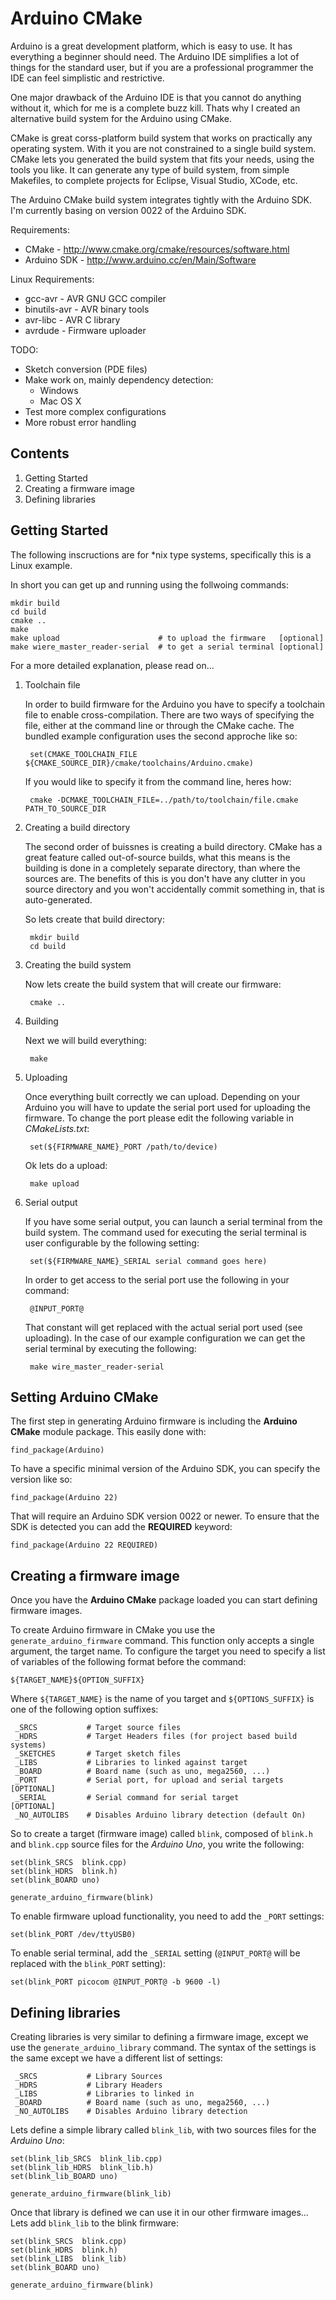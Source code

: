 
Arduino CMake
=============

Arduino is a great development platform, which is easy to use. It has everything a beginner should need. The Arduino IDE simplifies a lot of things for the standard user, but if you are a professional programmer the IDE can feel simplistic and restrictive.

One major drawback of the Arduino IDE is that you cannot do anything without it, which for me is a complete buzz kill. Thats why I created an alternative build system for the Arduino using CMake.

CMake is great corss-platform build system that works on practically any operating system. With it you are not constrained to a single build system. CMake lets you generated the build system that fits your needs, using the tools you like. It can generate any type of build system, from simple Makefiles, to complete projects for Eclipse, Visual Studio, XCode, etc.

The Arduino CMake build system integrates tightly with the Arduino SDK. I'm currently basing on version 0022 of the Arduino SDK.

Requirements:

* CMake - http://www.cmake.org/cmake/resources/software.html
* Arduino SDK - http://www.arduino.cc/en/Main/Software


Linux Requirements:

* gcc-avr      - AVR GNU GCC compiler
* binutils-avr - AVR binary tools
* avr-libc     - AVR C library
* avrdude      - Firmware uploader


TODO:

* Sketch conversion (PDE files)
* Make work on, mainly dependency detection:
    * Windows
    * Mac OS X
* Test more complex configurations
* More robust error handling

Contents
--------

1. Getting Started
2. Creating a firmware image
3. Defining libraries

Getting Started
----------------

The following inscructions are for \*nix type systems, specifically this is a Linux example.

In short you can get up and running using the follwoing commands:

    mkdir build
    cd build
    cmake ..
    make
    make upload                      # to upload the firmware   [optional]
    make wiere_master_reader-serial  # to get a serial terminal [optional]

For a more detailed explanation, please read on...

1. Toolchain file

    In order to build firmware for the Arduino you have to specify a toolchain file to enable cross-compilation. There are two ways of specifying the file, either at the command line or through the CMake cache. The bundled example configuration uses the second approche like so:

        set(CMAKE_TOOLCHAIN_FILE ${CMAKE_SOURCE_DIR}/cmake/toolchains/Arduino.cmake)

    If you would like to specify it from the command line, heres how:

        cmake -DCMAKE_TOOLCHAIN_FILE=../path/to/toolchain/file.cmake PATH_TO_SOURCE_DIR
2. Creating a build directory

    The second order of buissnes is creating a build directory. CMake has a great feature called out-of-source builds, what this means is the building is done in a completely separate directory, than where the sources are. The benefits of this is you don't have any clutter in you source directory and you won't accidentally commit something in, that is auto-generated.

    So lets create that build directory:

        mkdir build
        cd build

3. Creating the build system

    Now lets create the build system that will create our firmware:

        cmake ..

4. Building

    Next we will build everything:

        make

5. Uploading

    Once everything built correctly we can upload. Depending on your Arduino you will have to update the serial port used for uploading the firmware. To change the port please edit the following variable in *CMakeLists.txt*:

        set(${FIRMWARE_NAME}_PORT /path/to/device)

    Ok lets do a upload:

        make upload

6. Serial output

    If you have some serial output, you can launch a serial terminal from the build system. The command used for executing the serial terminal is user configurable by the following setting:

        set(${FIRMWARE_NAME}_SERIAL serial command goes here)

    In order to get access to the serial port use the following in your command:

        @INPUT_PORT@

    That constant will get replaced with the actual serial port used (see uploading). In the case of our example configuration we can get the serial terminal by executing the following:

        make wire_master_reader-serial






Setting Arduino CMake
----------------------

The first step in generating Arduino firmware is including the **Arduino CMake** module package. This easily done with:

    find_package(Arduino)

To have a specific minimal version of the Arduino SDK, you can specify the version like so:

    find_package(Arduino 22)

That will require an Arduino SDK version 0022 or newer. To ensure that the SDK is detected you can add the **REQUIRED** keyword:


    find_package(Arduino 22 REQUIRED)


Creating a firmware image
-------------------------

Once you have the **Arduino CMake** package loaded you can start defining firmware images.

To create Arduino firmware in CMake you use the `generate_arduino_firmware` command. This function only accepts a single argument, the target name. To configure the target you need to specify a list of variables of the following format before the command:

    ${TARGET_NAME}${OPTION_SUFFIX}

Where `${TARGET_NAME}` is the name of you target and `${OPTIONS_SUFFIX}` is one of the following option suffixes:

     _SRCS           # Target source files
     _HDRS           # Target Headers files (for project based build systems)
     _SKETCHES       # Target sketch files
     _LIBS           # Libraries to linked against target
     _BOARD          # Board name (such as uno, mega2560, ...)
     _PORT           # Serial port, for upload and serial targets [OPTIONAL]
     _SERIAL         # Serial command for serial target           [OPTIONAL]
     _NO_AUTOLIBS    # Disables Arduino library detection (default On)


So to create a target (firmware image) called `blink`, composed of `blink.h` and `blink.cpp` source files for the *Arduino Uno*, you write the following:

    set(blink_SRCS  blink.cpp)
    set(blink_HDRS  blink.h)
    set(blink_BOARD uno)

    generate_arduino_firmware(blink)

To enable firmware upload functionality, you need to add the `_PORT` settings:

    set(blink_PORT /dev/ttyUSB0)

To enable serial terminal, add the `_SERIAL` setting (`@INPUT_PORT@` will be replaced with the `blink_PORT` setting):

    set(blink_PORT picocom @INPUT_PORT@ -b 9600 -l)






Defining libraries
------------------

Creating libraries is very similar to defining a firmware image, except we use the `generate_arduino_library` command. The syntax of the settings is the same except we have a different list of settings:

     _SRCS           # Library Sources
     _HDRS           # Library Headers
     _LIBS           # Libraries to linked in
     _BOARD          # Board name (such as uno, mega2560, ...)
     _NO_AUTOLIBS    # Disables Arduino library detection

Lets define a simple library called `blink_lib`, with two sources files for the *Arduino Uno*:


    set(blink_lib_SRCS  blink_lib.cpp)
    set(blink_lib_HDRS  blink_lib.h)
    set(blink_lib_BOARD uno)

    generate_arduino_firmware(blink_lib)

Once that library is defined we can use it in our other firmware images... Lets add `blink_lib` to the blink firmware:

    set(blink_SRCS  blink.cpp)
    set(blink_HDRS  blink.h)
    set(blink_LIBS  blink_lib)
    set(blink_BOARD uno)

    generate_arduino_firmware(blink)

